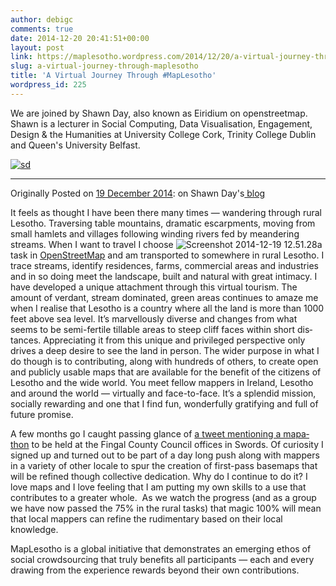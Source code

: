```yaml
---
author: debigc
comments: true
date: 2014-12-20 20:41:51+00:00
layout: post
link: https://maplesotho.wordpress.com/2014/12/20/a-virtual-journey-through-maplesotho/
slug: a-virtual-journey-through-maplesotho
title: 'A Virtual Journey Through #MapLesotho'
wordpress_id: 225
---
```


We are joined by Shawn Day, also known as Eiridium on openstreetmap. Shawn is a lecturer in Social Computing, Data Visualisation, Engagement, Design & the Humanities at University College Cork, Trinity College Dublin and Queen's University Belfast.


[![sd](https://maplesotho.files.wordpress.com/2014/12/sd.jpg)](https://maplesotho.files.wordpress.com/2014/12/sd.jpg)






* * *








Originally Posted on [19 December 2014](http://www.shawnday.com/randomosity/2014/12/19/a-virtual-journey-through-maplesotho/): on Shawn Day's[ blog](http://www.shawnday.com/randomosity/2014/12/19/a-virtual-journey-through-maplesotho/#more-2164)








It feels as thought I have been there many times — wan­der­ing through rural Leso­tho. Tra­vers­ing table moun­tains, dra­matic escarp­ments, mov­ing from small ham­lets and vil­lages fol­low­ing wind­ing rivers fed by mean­der­ing streams. When I want to travel I choose ![Screenshot 2014-12-19 12.51.28](http://www.shawnday.com/randomosity/wp-content/uploads/2014/12/Screenshot-2014-12-19-12.51.28-300x187.png)a task in [Open­Street­Map](http://tasks.hotosm.org/project/599) and am trans­por­ted to some­where in rural Leso­tho. I trace streams, identify res­id­ences, farms, com­mer­cial areas and indus­tries and in so doing meet the land­scape, built and nat­ural with great intim­acy. I have developed a unique attach­ment through this vir­tual tour­ism. The amount of verd­ant, stream dom­in­ated, green areas con­tin­ues to amaze me when I real­ise that Leso­tho is a coun­try where all the land is more than 1000 feet above sea level. It’s mar­vel­lously diverse and changes from what seems to be semi-fertile tillable areas to steep cliff faces within short dis­tances. Appre­ci­at­ing it from this unique and priv­ileged per­spect­ive only drives a deep desire to see the land in per­son. The wider pur­pose in what I do though is to con­trib­ut­ing, along with hun­dreds of oth­ers, to cre­ate open and pub­licly usable maps that are avail­able for the bene­fit of the cit­izens of Leso­tho and the wide world. You meet fel­low map­pers in Ire­land, Leso­tho and around the world — vir­tu­ally and face-to-face. It’s a splen­did mis­sion, socially reward­ing and one that I find fun, won­der­fully grat­i­fy­ing and full of future promise.




A few months go I caught passing glance of [a tweet men­tion­ing a mapa­thon](https://ti.to/osm_ie/lesothomapathon) to be held at the Fin­gal County Coun­cil offices in Swords. Of curi­os­ity I signed up and turned out to be part of a day long push along with map­pers in a vari­ety of other loc­ale to spur the cre­ation of first-pass basemaps that will be refined though col­lect­ive ded­ic­a­tion. Why do I con­tinue to do it? I love maps and I love feel­ing that I am put­ting my own skills to a use that con­trib­utes to a greater whole.  As we watch the pro­gress (and as a group we have now passed the 75% in the rural tasks) that magic 100% will mean that local map­pers can refine the rudi­ment­ary based on their local knowledge.




MapLeso­tho is a global ini­ti­at­ive that demon­strates an emer­ging ethos of social crowd­sourcing that truly bene­fits all par­ti­cipants — each and every draw­ing from the exper­i­ence rewards bey­ond their own contributions.



